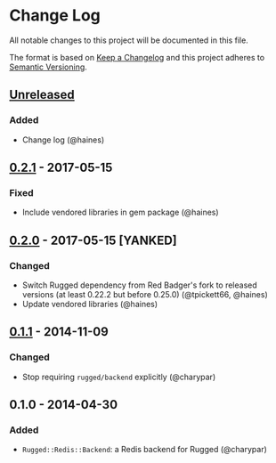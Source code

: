 # Change Log
All notable changes to this project will be documented in this file.

The format is based on [Keep a Changelog](http://keepachangelog.com/) and this project adheres to [Semantic Versioning](http://semver.org/).


## [Unreleased]
### Added
- Change log (@haines)


## [0.2.1] - 2017-05-15
### Fixed
- Include vendored libraries in gem package (@haines)


## [0.2.0] - 2017-05-15 [YANKED]
### Changed
- Switch Rugged dependency from Red Badger's fork to released versions (at least 0.22.2 but before 0.25.0) (@tpickett66, @haines)
- Update vendored libraries (@haines)


## [0.1.1] - 2014-11-09
### Changed
- Stop requiring `rugged/backend` explicitly (@charypar)


## 0.1.0 - 2014-04-30
### Added
- `Rugged::Redis::Backend`: a Redis backend for Rugged (@charypar)


[Unreleased]: https://github.com/redbadger/rugged-redis/compare/v0.2.1...HEAD
[0.2.1]: https://github.com/redbadger/rugged-redis/compare/v0.2.0...v0.2.1
[0.2.0]: https://github.com/redbadger/rugged-redis/compare/v0.1.1...v0.2.0
[0.1.1]: https://github.com/redbadger/rugged-redis/compare/v0.1.0...v0.1.1
